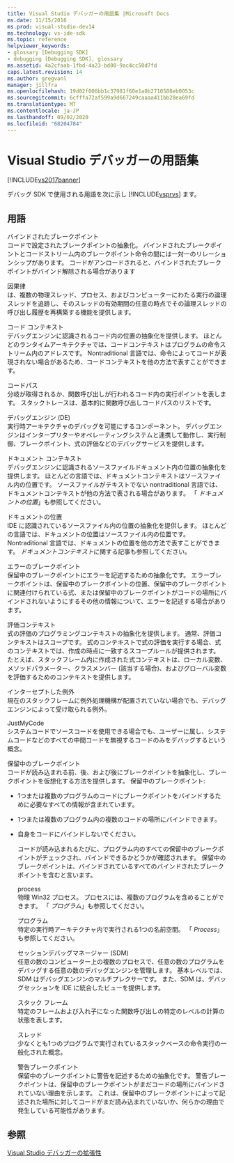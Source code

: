```yaml
---
title: Visual Studio デバッガーの用語集 |Microsoft Docs
ms.date: 11/15/2016
ms.prod: visual-studio-dev14
ms.technology: vs-ide-sdk
ms.topic: reference
helpviewer_keywords:
- glossary [Debugging SDK]
- debugging [Debugging SDK], glossary
ms.assetid: 4a2cfaab-1fbd-4a23-bd00-9ac4cc50d7fd
caps.latest.revision: 14
ms.author: gregvanl
manager: jillfra
ms.openlocfilehash: 19d82f006bb1c37981f60e1a0b2710588eb0053c
ms.sourcegitcommit: 6cfffa72af599a9d667249caaaa411bb28ea69fd
ms.translationtype: MT
ms.contentlocale: ja-JP
ms.lasthandoff: 09/02/2020
ms.locfileid: "68204784"
---
```

# <a name="visual-studio-debugger-glossary"></a>Visual Studio デバッガーの用語集
[!INCLUDE[vs2017banner](../../../includes/vs2017banner.md)]

デバッグ SDK で使用される用語を次に示し [!INCLUDE[vsprvs](../../../includes/vsprvs-md.md)] ます。  
  
## <a name="terms"></a>用語  
 バインドされたブレークポイント  
 コードで設定されたブレークポイントの抽象化。 バインドされたブレークポイントとコードストリーム内のブレークポイント命令の間には一対一のリレーションシップがあります。 コードがアンロードされると、バインドされたブレークポイントがバインド解除される場合があります  
  
 因果律  
 は、複数の物理スレッド、プロセス、およびコンピューターにわたる実行の論理スレッドを追跡し、そのスレッドの有効期間の任意の時点でその論理スレッドの呼び出し履歴を再構築する機能を提供します。  
  
 コード コンテキスト  
 デバッグエンジンに認識されるコード内の位置の抽象化を提供します。 ほとんどのランタイムアーキテクチャでは、コードコンテキストはプログラムの命令ストリーム内のアドレスです。 Nontraditional 言語では、命令によってコードが表現されない場合があるため、コードコンテキストを他の方法で表すことができます。  
  
 コードパス  
 分岐が取得されるか、関数呼び出しが行われるコード内の実行ポイントを表します。 スタックトレースは、基本的に関数呼び出しコードパスのリストです。  
  
 デバッグエンジン (DE)  
 実行時アーキテクチャのデバッグを可能にするコンポーネント。 デバッグエンジンはインタープリターやオペレーティングシステムと連携して動作し、実行制御、ブレークポイント、式の評価などのデバッグサービスを提供します。  
  
 ドキュメント コンテキスト  
 デバッグエンジンに認識されるソースファイルドキュメント内の位置の抽象化を提供します。 ほとんどの言語では、ドキュメントコンテキストはソースファイル内の位置です。 ソースファイルがテキストでない nontraditional 言語では、ドキュメントコンテキストが他の方法で表される場合があります。 「 *ドキュメントの位置*」も参照してください。  
  
 ドキュメントの位置  
 IDE に認識されているソースファイル内の位置の抽象化を提供します。 ほとんどの言語では、ドキュメントの位置はソースファイル内の位置です。 Nontraditional 言語では、ドキュメントの位置を他の方法で表すことができます。 *ドキュメントコンテキスト*に関する記事も参照してください。  
  
 エラーのブレークポイント  
 保留中のブレークポイントにエラーを記述するための抽象化です。 エラーブレークポイントは、保留中のブレークポイントの位置、保留中のブレークポイントに関連付けられている式、または保留中のブレークポイントがコードの場所にバインドされないようにするその他の情報について、エラーを記述する場合があります。  
  
 評価コンテキスト  
 式の評価のプログラミングコンテキストの抽象化を提供します。 通常、評価コンテキストはスコープです。 式のコンテキストで式の評価を実行する場合、式のコンテキストでは、作成の時点に一致するスコープルールが提供されます。 たとえば、スタックフレーム内に作成された式コンテキストは、ローカル変数、メソッドパラメーター、クラスメンバー (該当する場合)、およびグローバル変数を評価するためのコンテキストを提供します。  
  
 インターセプトした例外  
 現在のスタックフレームに例外処理機構が配置されていない場合でも、デバッグエンジンによって受け取られる例外。  
  
 JustMyCode  
 システムコードでソースコードを使用できる場合でも、ユーザーに属し、システムコードなどのすべての中間コードを無視するコードのみをデバッグするという概念。  
  
 保留中のブレークポイント  
 コードが読み込まれる前、後、および後にブレークポイントを抽象化し、ブレークポイントを仮想化する方法を提供します。 保留中のブレークポイント:  
  
- 1つまたは複数のプログラムのコードにブレークポイントをバインドするために必要なすべての情報が含まれています。  
  
- 1つまたは複数のプログラム内の複数のコードの場所にバインドできます。  
  
- 自身をコードにバインドしないでください。  
  
  コードが読み込まれるたびに、プログラム内のすべての保留中のブレークポイントがチェックされ、バインドできるかどうかが確認されます。 保留中のブレークポイントは、バインドされているすべてのバインドされたブレークポイントを含むと言います。  
  
  process  
  物理 Win32 プロセス。 プロセスには、複数のプログラムを含めることができます。 「 *プログラム*」も参照してください。  
  
  プログラム  
  特定の実行時アーキテクチャ内で実行される1つの名前空間。 「 *Process*」も参照してください。  
  
  セッションデバッグマネージャー (SDM)  
  任意の数のコンピューター上の複数のプロセスで、任意の数のプログラムをデバッグする任意の数のデバッグエンジンを管理します。 基本レベルでは、SDM はデバッグエンジンのマルチプレクサーです。 また、SDM は、デバッグセッションを IDE に統合したビューを提供します。  
  
  スタック フレーム  
  特定のフレームおよび入れ子になった関数呼び出しの特定のレベルの計算の状態を表します。  
  
  スレッド  
  少なくとも1つのプログラムで実行されているスタックベースの命令実行の一般化された概念。  
  
  警告ブレークポイント  
  保留中のブレークポイントに警告を記述するための抽象化です。 警告ブレークポイントは、保留中のブレークポイントがまだコードの場所にバインドされていない理由を示します。 これは、保留中のブレークポイントによって記述された場所に対してコードがまだ読み込まれていないか、何らかの理由で発生している可能性があります。  
  
## <a name="see-also"></a>参照  
 [Visual Studio デバッガーの拡張性](../../../extensibility/debugger/visual-studio-debugger-extensibility.md)
